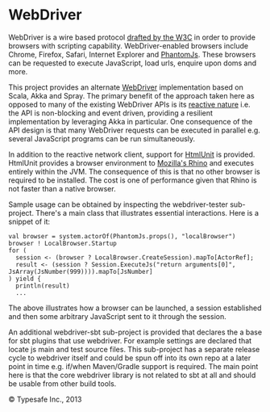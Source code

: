 WebDriver
=========

WebDriver is a wire based protocol [drafted by the W3C](http://www.w3.org/TR/webdriver/)
in order to provide browsers with scripting capability.
WebDriver-enabled browsers include Chrome, Firefox, Safari, Internet Explorer and [PhantomJs](http://phantomjs.org/).
These browsers can be requested to execute JavaScript, load urls, enquire upon doms and more.

This project provides an alternate [WebDriver](http://www.seleniumhq.org/projects/webdriver/) implementation
based on Scala, Akka and Spray. The primary benefit of the approach taken here as opposed to many of the existing
WebDriver APIs is its [reactive nature](http://www.reactivemanifesto.org/) i.e. the API is non-blocking and event
driven, providing a resilient implementation by leveraging Akka in particular. One consequence of the API design is
that many WebDriver requests can be executed in parallel e.g. several JavaScript programs can be run
simultaneously.

In addition to the reactive network client, support for [HtmlUnit](http://htmlunit.sourceforge.net/) is provided.
HtmlUnit provides a browser environment to [Mozilla's Rhino](https://developer.mozilla.org/en/docs/Rhino) and
executes entirely within the JVM. The consequence of this is that no other browser is required to be installed.
The cost is one of performance given that Rhino is not faster than a native browser.

Sample usage can be obtained by inspecting the webdriver-tester sub-project. There's a main class that
illustrates essential interactions. Here is a snippet of it:

    val browser = system.actorOf(PhantomJs.props(), "localBrowser")
    browser ! LocalBrowser.Startup
    for (
      session <- (browser ? LocalBrowser.CreateSession).mapTo[ActorRef];
      result <- (session ? Session.ExecuteJs("return arguments[0]", JsArray(JsNumber(999)))).mapTo[JsNumber]
    ) yield {
      println(result)
      ...

The above illustrates how a browser can be launched, a session established and then some arbitrary JavaScript
sent to it through the session.

An additional webdriver-sbt sub-project is provided that declares the a base for sbt plugins that use webdriver.
For example settings are declared that locate js main and test source files. This
sub-project has a separate release cycle to webdriver itself and could be spun off into its own repo at a later
point in time e.g. if/when Maven/Gradle support is required. The main point here is that the core webdriver
library is not related to sbt at all and should be usable from other build tools.

&copy; Typesafe Inc., 2013